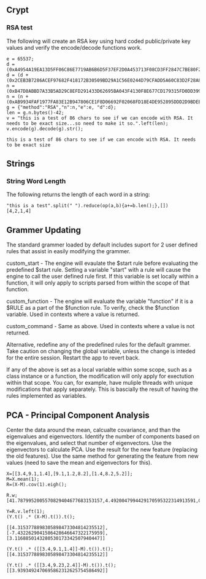 
## Crypt
### RSA test
The following will create an RSA key using hard coded public/private key values and verify the encode/decode functions work.

```
e = 65537;
d = (0xA4954A19EA13D5FF06C86E7719AB6B6D5F37EF2D0A453713F08CD3FF2847C7BE80F2A3D0159C2EA862997DEE93DC08CD18CDFBD96DCC077B978904D05B2FCA5988A63).uraw();
d = (d + (0x2CEB3B7286ACEF97682F418172B30509BD29A1C56E0244D79CFADD5A60C83D2F28A8B72643CB82AABA08871E094B36E6613B108166768B33F5C4860BD21).uraw()).uint();
n = (0xB47D8ABBD7A33B5AD29C8EFD291433D62695BA043F4130F8E677CD179315FD0DD39989539EC710EB3BCBCACBDED2230DE8575FAEE3ED2835B256ADB1AAEF2F34C430E).uraw();
n = (n + (0xAB9934FAF1977FA83E12B947806CE1F8D06692F02068FD18E4DE952895DDD2D9BDEE923E94257E84B63D21C92EC1F74B8AF4AF9A33608C7E8247F1C820F).uraw()).uint();
g = {"method":"RSA","n":n,"e":e, "d":d};
len = g.n.bytes()-42;
v = "this is a test of 86 chars to see if we can encode with RSA. It needs to be exact size...so need to make it so.".left(len);
v.encode(g).decode(g).str();

this is a test of 86 chars to see if we can encode with RSA. It needs to be exact size
```

## Strings
### String Word Length
The following returns the length of each word in a string:
```
"this is a test".split(" ").reduce(op(a,b){a+=b.len();},[])
[4,2,1,4]
```

## Grammer Updating

The standard grammer loaded by default includes suport for 2 user defined rules that assist in easily modifying the grammer.

custom_start - The engine will evaulate the $start rule before evaluating the predefined $start rule. Setting a variable "start" with a rule will cause the engine to call the user defined rule first. If this variable is set locally within a function, it will only apply to scripts parsed from within the scope of that function.

custom_function - The engine will evaluate the variable "function" if it is a $RULE as a part of the $function rule. To verify, check the $function variable. Used in contexts where a value is returned.

custom_command - Same as above. Used in contexts where a value is not returned.

Alternative, redefine any of the predefined rules for the default grammer. Take caution on changing the global variable, unless the change is inteded for the entire session. Restart the app to revert back. 

If any of the above is set as a local variable within some scope, such as a class instance or a function, the modification will only apply for exectution within that scope. You can, for example, have muliple threads with unique modifications that apply separately. This is bascially the result of having the rules implemented as variables.

## PCA - Principal Component Analysis

Center the data around the mean, calcualte covariance, and than the eigenvalues and eigenvectors. Identify the number of components based on the eigenvalues, and select that number of eigenvectors. Use the eigenvectors to calculate PCA. Use the result for the new feature (replacing the old features). Use the same method for generating the feature from new values (need to save the mean and eigenvectors for this).

```
X=[[3.4,9.1,1.4],[9.1,1.2,8.2],[1.4,8.2,5.2]];
M=X.mean(1);
R=(X-M).cov(1).eigh();

R.w;
[41.7879952005570829404677683153157,4.4920047994429170595322314913591,0.000000000000000000000000193325118422339381744140663363374750345332]

Y=R.v.left(1);
(Y.t() .* (X-M).t()).t();

[[4.3153778898305898473304814235512],[-7.4322629041586428646647322175959],[3.1168850143280530173342507940447]]

(Y.t() .* ([[3.4,9.1,1.4]]-M).t()).t();
[[4.3153778898305898473304814235512]]

(Y.t() .* ([[3.4,9.23,2.4]]-M).t()).t();
[[3.9393492470695862312625754586492]]

```
